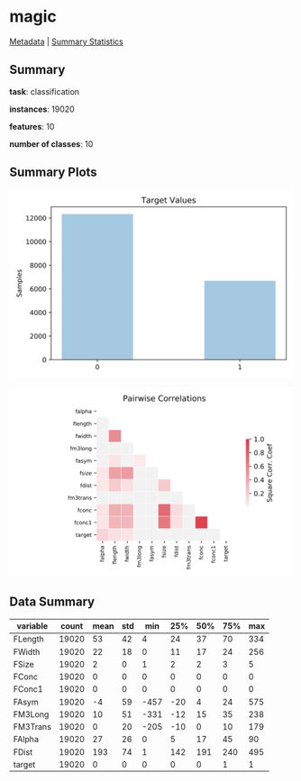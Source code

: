 # magic

[Metadata](metadata.yaml) | [Summary Statistics](summary_stats.csv)

## Summary

**task**: classification

**instances**: 19020

**features**: 10

**number of classes**: 10

## Summary Plots

![Labels](label.svg)

![Corr](corr.svg)

## Data Summary

|	variable	|	count	|	mean	|	std	|	min	|	25%	|	50%	|	75%	|	max|
| --- | --- | --- | --- | --- | --- | --- | --- | --- |
|	FLength	|	19020	|	53	|	42	|	4	|	24	|	37	|	70	|	334
|	FWidth	|	19020	|	22	|	18	|	0	|	11	|	17	|	24	|	256
|	FSize	|	19020	|	2	|	0	|	1	|	2	|	2	|	3	|	5
|	FConc	|	19020	|	0	|	0	|	0	|	0	|	0	|	0	|	0
|	FConc1	|	19020	|	0	|	0	|	0	|	0	|	0	|	0	|	0
|	FAsym	|	19020	|	-4	|	59	|	-457	|	-20	|	4	|	24	|	575
|	FM3Long	|	19020	|	10	|	51	|	-331	|	-12	|	15	|	35	|	238
|	FM3Trans	|	19020	|	0	|	20	|	-205	|	-10	|	0	|	10	|	179
|	FAlpha	|	19020	|	27	|	26	|	0	|	5	|	17	|	45	|	90
|	FDist	|	19020	|	193	|	74	|	1	|	142	|	191	|	240	|	495
|	target	|	19020	|	0	|	0	|	0	|	0	|	0	|	1	|	1
